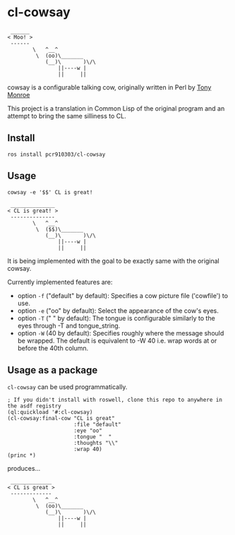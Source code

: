 # cl-cowsay

```
 ______
< Moo! >
 ------
        \   ^__^
         \  (oo)\_______
            (__)\       )\/\
                ||----w |
                ||     ||
```

cowsay is a configurable talking cow, originally written in Perl by [Tony Monroe](https://github.com/tnalpgge/rank-amateur-cowsay)

This project is a translation in Common Lisp of the original program and an attempt to bring the same silliness to CL.

## Install

``` shell
ros install pcr910303/cl-cowsay
```

## Usage

``` shell
cowsay -e '$$' CL is great!
```

```
 ______________
< CL is great! >
 --------------
        \   ^__^
         \  ($$)\_______
            (__)\       )\/\
                ||----w |
                ||     ||
```

It is being implemented with the goal to be exactly same with the original cowsay.

Currently implemented features are:

* option `-f` ("default" by default): Specifies a cow picture file ('cowfile') to use.
* option `-e` ("oo" by default): Select the appearance of the cow's eyes.
* option `-T` ("  " by default): The tongue is configurable similarly to the eyes through -T and tongue_string.
* option `-W` (40 by default): Specifies roughly where the message should be wrapped. The default is equivalent to -W 40 i.e. wrap words at or before the 40th column.

## Usage as a package

`cl-cowsay` can be used programmatically.

```
; If you didn't install with roswell, clone this repo to anywhere in the asdf registry
(ql:quickload '#:cl-cowsay)
(cl-cowsay:final-cow "CL is great"
                     :file "default"
                     :eye "oo"
                     :tongue "  "
                     :thoughts "\\"
                     :wrap 40)
(princ *)
```

produces...

```
 _____________
< CL is great >
 -------------
        \   ^__^
         \  (oo)\_______
            (__)\       )\/\
                ||----w |
                ||     ||
```

